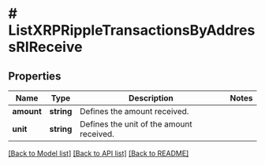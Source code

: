 # # ListXRPRippleTransactionsByAddressRIReceive

## Properties

Name | Type | Description | Notes
------------ | ------------- | ------------- | -------------
**amount** | **string** | Defines the amount received. |
**unit** | **string** | Defines the unit of the amount received. |

[[Back to Model list]](../../README.md#models) [[Back to API list]](../../README.md#endpoints) [[Back to README]](../../README.md)
